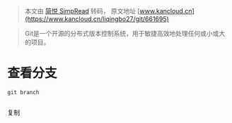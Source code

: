 > 本文由 [简悦 SimpRead](http://ksria.com/simpread/) 转码， 原文地址 [www.kancloud.cn](https://www.kancloud.cn/liqingbo27/git/661695)

> Git是一个开源的分布式版本控制系统，用于敏捷高效地处理任何或小或大的项目。

查看分支
====

```
git branch


```

复制